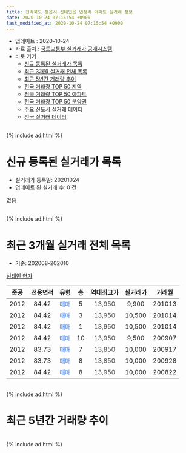 ```yaml
---
title: 전라북도 정읍시 신태인읍 연정리 아파트 실거래 정보
date: 2020-10-24 07:15:54 +0900
last_modified_at: 2020-10-24 07:15:54 +0900
---
```


* 업데이트 : 2020-10-24
* 자료 출처 : [국토교통부 실거래가 공개시스템](http://rt.molit.go.kr)
* 바로 가기
    * [신규 등록된 실거래가 목록](#신규-등록된-실거래가-목록)
    * [최근 3개월 실거래 전체 목록](#최근-3개월-실거래-전체-목록)
    * [최근 5년간 거래량 추이](#최근-5년간-거래량-추이)
    * [전국 거래량 TOP 50 지역](https://inasie.github.io/apt-trade-info/최근-3개월-전국에서-가장-거래가-많이-발생한-지역)
    * [전국 거래량 TOP 50 아파트](https://inasie.github.io/apt-trade-info/최근-3개월-전국에서-가장-거래가-많이-발생한-아파트)
    * [전국 거래량 TOP 50 분양권](https://inasie.github.io/apt-trade-info/최근-3개월-전국에서-가장-거래가-많이-발생한-분양권)
    * [주요 신도시 실거래 데이터](https://inasie.github.io/apt-trade-info/주요-신도시)
    * [전국 실거래 데이터](https://inasie.github.io/apt-trade-info/전국)
<br>
{% include ad.html %}
<br>

# 신규 등록된 실거래가 목록
* 실거래가 등록일: 20201024
* 업데이트 된 실거래 수: 0 건

없음

<br>
{% include ad.html %}
<br>

# 최근 3개월 실거래 전체 목록
* 기준: 202008-202010


[신태인 연가](https://search.naver.com/search.naver?query=%EC%A0%84%EB%9D%BC%EB%B6%81%EB%8F%84+%EC%A0%95%EC%9D%8D%EC%8B%9C+%EC%8B%A0%ED%83%9C%EC%9D%B8%EC%9D%8D+%EC%97%B0%EC%A0%95%EB%A6%AC+%EC%8B%A0%ED%83%9C%EC%9D%B8+%EC%97%B0%EA%B0%80)

|준공|전용면적|유형|층|역대최고가|실거래가|거래월|
|:---:|:---:|:---:|:---:|:---:|:---:|:---:|
|2012|84.42|<span style="color:#4285f3">매매</span>|5|<span style="color:#444444">13,950</span>|9,900|201013|
|2012|84.42|<span style="color:#4285f3">매매</span>|3|<span style="color:#444444">13,950</span>|10,500|201014|
|2012|84.42|<span style="color:#4285f3">매매</span>|1|<span style="color:#444444">13,950</span>|10,500|201014|
|2012|84.42|<span style="color:#4285f3">매매</span>|10|<span style="color:#444444">13,950</span>|9,500|200907|
|2012|83.73|<span style="color:#4285f3">매매</span>|7|<span style="color:#444444">13,850</span>|10,000|200917|
|2012|83.73|<span style="color:#4285f3">매매</span>|8|<span style="color:#444444">13,850</span>|10,000|200928|
|2012|84.42|<span style="color:#4285f3">매매</span>|8|<span style="color:#444444">13,950</span>|10,000|200822|


<br>
{% include ad.html %}
<br>

# 최근 5년간 거래량 추이


<div style="width:100%;">
    <canvas id="deal_progress" height="200"></canvas>
</div>

<script>
new Chart(document.getElementById("deal_progress"), {
    type: 'line',
    data: {
        labels: ['201510','201511','201512','201601','201602','201603','201604','201605','201606','201607','201608','201609','201610','201611','201612','201701','201702','201703','201704','201705','201706','201707','201708','201709','201710','201711','201712','201801','201802','201803','201804','201805','201806','201807','201808','201809','201810','201811','201812','201901','201902','201903','201904','201905','201906','201907','201908','201909','201910','201911','201912','202001','202002','202003','202004','202005','202006','202007','202008','202009','202010'],
        datasets: [{
            label: '매매',
            pointRadius: 1,
            data: [5, 1, 1, 0, 2, 6, 0, 0, 0, 3, 0, 0, 0, 5, 0, 0, 0, 0, 1, 0, 0, 0, 0, 0, 0, 0, 1, 0, 1, 0, 1, 0, 0, 0, 0, 0, 1, 1, 0, 0, 0, 0, 0, 1, 0, 0, 1, 2, 1, 1, 0, 0, 1, 0, 0, 1, 0, 2, 1, 3, 3],
            borderColor: "rgba(255, 201, 14, 1)",
            backgroundColor: "rgba(255, 201, 14, 0.5)",
            fill: false,
            lineTension: 0
        },{
            label: '전월세',
            pointRadius: 1,
            data: [1, 3, 1, 0, 0, 1, 1, 2, 1, 2, 1, 1, 1, 1, 2, 1, 0, 1, 0, 1, 0, 0, 0, 3, 1, 0, 0, 0, 2, 1, 1, 2, 3, 2, 0, 0, 3, 1, 1, 3, 0, 0, 4, 2, 0, 1, 1, 2, 0, 0, 0, 2, 2, 2, 1, 0, 1, 4, 0, 0, 0],
            borderColor: "rgba(0, 141, 185, 1)",
            backgroundColor: "rgba(0, 141, 185, 0.5)",
            fill: false,
            lineTension: 0
        }
        ]
    },
    options: {
        responsive: true,
        title: {
            display: false
        },
        tooltips: {
            mode: 'index',
            intersect: false
        },
        hover: {
            mode: 'nearest',
            intersect: true
        },
        scales: {
            xAxes: [{
                display: true,
                scaleLabel: {
                    display: true,
                    labelString: '년/월'
                }
            }],
            yAxes: [{
                display: true,
                ticks: {
                    suggestedMin: 0,
                },
                scaleLabel: {
                    display: true,
                    labelString: '실거래 수'
                }
            }]
        }
    }
});

</script>


<br>
{% include ad.html %}
<br>

